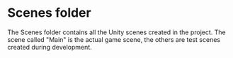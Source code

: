 # Scenes folder
The Scenes folder contains all the Unity scenes created in the project. The scene called "Main" is the actual game scene, the others are test scenes created during development.
